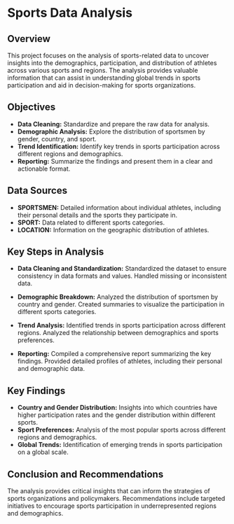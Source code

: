 # Sports Data Analysis

## Overview
This project focuses on the analysis of sports-related data to uncover insights into the demographics, participation, and distribution of athletes across various sports and regions. The analysis provides valuable information that can assist in understanding global trends in sports participation and aid in decision-making for sports organizations.

## Objectives
- **Data Cleaning:** Standardize and prepare the raw data for analysis.
- **Demographic Analysis:** Explore the distribution of sportsmen by gender, country, and sport.
- **Trend Identification:** Identify key trends in sports participation across different regions and demographics.
- **Reporting:** Summarize the findings and present them in a clear and actionable format.
  
## Data Sources
- **SPORTSMEN:** Detailed information about individual athletes, including their personal details and the sports they participate in.
- **SPORT:** Data related to different sports categories.
- **LOCATION:** Information on the geographic distribution of athletes.
  
## Key Steps in Analysis
- **Data Cleaning and Standardization:**
Standardized the dataset to ensure consistency in data formats and values.
Handled missing or inconsistent data.

- **Demographic Breakdown:**
Analyzed the distribution of sportsmen by country and gender.
Created summaries to visualize the participation in different sports categories.

- **Trend Analysis:**
Identified trends in sports participation across different regions.
Analyzed the relationship between demographics and sports preferences.

- **Reporting:**
Compiled a comprehensive report summarizing the key findings.
Provided detailed profiles of athletes, including their personal and demographic data.

## Key Findings
- **Country and Gender Distribution:** Insights into which countries have higher participation rates and the gender distribution within different sports.
- **Sport Preferences:** Analysis of the most popular sports across different regions and demographics.
- **Global Trends:** Identification of emerging trends in sports participation on a global scale.

## Conclusion and Recommendations
The analysis provides critical insights that can inform the strategies of sports organizations and policymakers. Recommendations include targeted initiatives to encourage sports participation in underrepresented regions and demographics.
